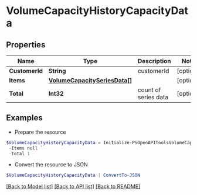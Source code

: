 # VolumeCapacityHistoryCapacityData
## Properties

Name | Type | Description | Notes
------------ | ------------- | ------------- | -------------
**CustomerId** | **String** | customerId | [optional] 
**Items** | [**VolumeCapacitySeriesData[]**](VolumeCapacitySeriesData.md) |  | [optional] 
**Total** | **Int32** | count of series data | [optional] 

## Examples

- Prepare the resource
```powershell
$VolumeCapacityHistoryCapacityData = Initialize-PSOpenAPIToolsVolumeCapacityHistoryCapacityData  -CustomerId string `
 -Items null `
 -Total 1
```

- Convert the resource to JSON
```powershell
$VolumeCapacityHistoryCapacityData | ConvertTo-JSON
```

[[Back to Model list]](../README.md#documentation-for-models) [[Back to API list]](../README.md#documentation-for-api-endpoints) [[Back to README]](../README.md)

